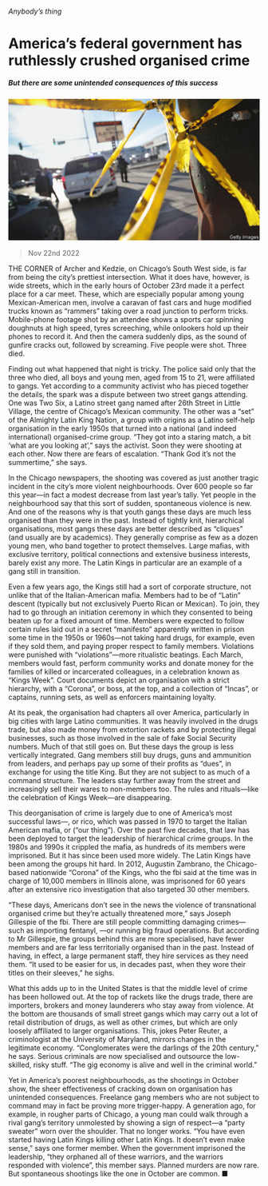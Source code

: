 ###### Anybody’s thing

# America’s federal government has ruthlessly crushed organised crime 

##### But there are some unintended consequences of this success 

![image](images/20221126_USP004.jpg) 

> Nov 22nd 2022 

THE CORNER of Archer and Kedzie, on Chicago’s South West side, is far from being the city’s prettiest intersection. What it does have, however, is wide streets, which in the early hours of October 23rd made it a perfect place for a car meet. These, which are especially popular among young Mexican-American men, involve a caravan of fast cars and huge modified trucks known as “rammers” taking over a road junction to perform tricks. Mobile-phone footage shot by an attendee shows a sports car spinning doughnuts at high speed, tyres screeching, while onlookers hold up their phones to record it. And then the camera suddenly dips, as the sound of gunfire cracks out, followed by screaming. Five people were shot. Three died.

Finding out what happened that night is tricky. The police said only that the three who died, all boys and young men, aged from 15 to 21, were affiliated to gangs. Yet according to a community activist who has pieced together the details, the spark was a dispute between two street gangs attending. One was Two Six, a Latino street gang named after 26th Street in Little Village, the centre of Chicago’s Mexican community. The other was a “set” of the Almighty Latin King Nation, a group with origins as a Latino self-help organisation in the early 1950s that turned into a national (and indeed international) organised-crime group. “They got into a staring match, a bit ‘what are you looking at’,” says the activist. Soon they were shooting at each other. Now there are fears of escalation. “Thank God it’s not the summertime,” she says.

In the Chicago newspapers, the shooting was covered as just another tragic incident in the city’s more violent neighbourhoods. Over 600 people  so far this year—in fact a modest decrease from last year’s tally. Yet people in the neighbourhood say that this sort of sudden, spontaneous violence is new. And one of the reasons why is that youth gangs these days are much less organised than they were in the past. Instead of tightly knit, hierarchical organisations, most gangs these days are better described as “cliques” (and usually are by academics). They generally comprise as few as a dozen young men, who band together to protect themselves. Large mafias, with exclusive territory, political connections and extensive business interests, barely exist any more. The Latin Kings in particular are an example of a gang still in transition.

Even a few years ago, the Kings still had a sort of corporate structure, not unlike that of the Italian-American mafia. Members had to be of “Latin” descent (typically but not exclusively Puerto Rican or Mexican). To join, they had to go through an initiation ceremony in which they consented to being beaten up for a fixed amount of time. Members were expected to follow certain rules laid out in a secret “manifesto” apparently written in prison some time in the 1950s or 1960s—not taking hard drugs, for example, even if they sold them, and paying proper respect to family members. Violations were punished with “violations”—more ritualistic beatings. Each March, members would fast, perform community works and donate money for the families of killed or incarcerated colleagues, in a celebration known as “Kings Week”. Court documents depict an organisation with a strict hierarchy, with a “Corona”, or boss, at the top, and a collection of “Incas”, or captains, running sets, as well as enforcers maintaining loyalty.

At its peak, the organisation had chapters all over America, particularly in big cities with large Latino communities. It was heavily involved in the drugs trade, but also made money from extortion rackets and by protecting illegal businesses, such as those involved in the sale of fake Social Security numbers. Much of that still goes on. But these days the group is less vertically integrated. Gang members still buy drugs, guns and ammunition from leaders, and perhaps pay up some of their profits as “dues”, in exchange for using the title King. But they are not subject to as much of a command structure. The leaders stay further away from the street and increasingly sell their wares to non-members too. The rules and rituals—like the celebration of Kings Week—are disappearing. 

This deorganisation of crime is largely due to one of America’s most successful laws—, or rico, which was passed in 1970 to target the Italian American mafia, or  (“our thing”). Over the past five decades, that law has been deployed to target the leadership of hierarchical crime groups. In the 1980s and 1990s it crippled the mafia, as hundreds of its members were imprisoned. But it has since been used more widely. The Latin Kings have been among the groups hit hard. In 2012, Augustin Zambrano, the Chicago-based nationwide “Corona” of the Kings, who the fbi said at the time was in charge of 10,000 members in Illinois alone, was imprisoned for 60 years after an extensive rico investigation that also targeted 30 other members.

“These days, Americans don’t see in the news the violence of transnational organised crime but they’re actually threatened more,” says Joseph Gillespie of the fbi. There are still people committing damaging crimes—such as importing fentanyl, —or running big fraud operations. But according to Mr Gillespie, the groups behind this are more specialised, have fewer members and are far less territorially organised than in the past. Instead of having, in effect, a large permanent staff, they hire services as they need them. “It used to be easier for us, in decades past, when they wore their titles on their sleeves,” he sighs. 

What this adds up to in the United States is that the middle level of crime has been hollowed out. At the top of rackets like the drugs trade, there are importers, brokers and money launderers who stay away from violence. At the bottom are thousands of small street gangs which may carry out a lot of retail distribution of drugs, as well as other crimes, but which are only loosely affiliated to larger organisations. This, jokes Peter Reuter, a criminologist at the University of Maryland, mirrors changes in the legitimate economy. “Conglomerates were the darlings of the 20th century,” he says. Serious criminals are now specialised and outsource the low-skilled, risky stuff. “The gig economy is alive and well in the criminal world.”

Yet in America’s poorest neighbourhoods, as the shootings in October show, the sheer effectiveness of cracking down on organisation has unintended consequences. Freelance gang members who are not subject to command may in fact be proving more trigger-happy. A generation ago, for example, in rougher parts of Chicago, a young man could walk through a rival gang’s territory unmolested by showing a sign of respect—a “party sweater” worn over the shoulder. That no longer works. “You have even started having Latin Kings killing other Latin Kings. It doesn’t even make sense,” says one former member. When the government imprisoned the leadership, “they orphaned all of these warriors, and the warriors responded with violence”, this member says. Planned murders are now rare. But spontaneous shootings like the one in October are common. ■


